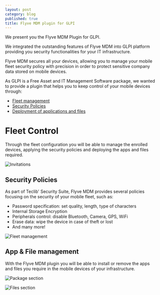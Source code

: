 ```yaml
---
layout: post
category: blog
published: true
title: Flyve MDM plugin for GLPI
---
```



<p class="type-p1 p-size4">

We present you the Flyve MDM Plugin for GLPI. <br/>

We integrated the outstanding features of Flyve MDM into GLPI platform providing you security functionalities for your IT infrastructure.<br/>

Flyve MDM secures all your devices, allowing you to manage your mobile fleet security policy with precision in order to protect sensitive company data stored on mobile devices.<br/>

As GLPI is a Free Asset and IT Management Software package, we wanted to provide a plugin that helps you to keep control of your mobile devices through:

</p>

* [Fleet management](#fc)
* [Security Policies](#sp)
* [Deployment of applications and files](#ac)



# <a name="fc"></a> Fleet Control

<p class="type-p1 p-size4">

Through the fleet configuration you will be able to manage the enrolled devices, applying the security policies and deploying the apps and files required.

</p>

![Invitations](https://i.imgur.com/PUyqVWw.png)

## <a name="sp"></a> Security Policies

<p class="type-p1 p-size3">

As part of Teclib' Security Suite, Flyve MDM provides several policies focusing on the security of your mobile fleet, such as:

 <ul class="type-p1 p-size3">

  <li>Password specification: set quality, length, type of characters</li>
  <li>Internal Storage Encryption</li>
  <li>Peripherals control: disable Bluetooth, Camera, GPS, WiFi</li>
  <li>Erase data: wipe the device in case of theft or lost</li>
  <li>And many more!</li>

 </ul>

</p>

![Fleet management](https://i.imgur.com/JPwZnHH.png)

## <a name="ac"></a> App & File management

<p class="type-p1 p-size3">

With the Flyve MDM plugin you will be able to install or remove the apps and files you require in the mobile devices of your infrastructure.

</p>

![Package section](https://i.imgur.com/KyUoIsN.png)

![Files section](https://i.imgur.com/Z5pu25I.png)
